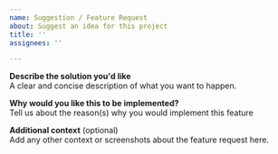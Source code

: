 ```yaml
---
name: Suggestion / Feature Request
about: Suggest an idea for this project
title: ''
assignees: ''

---
```


**Describe the solution you'd like** <br>
A clear and concise description of what you want to happen.

**Why would you like this to be implemented?** <br>
Tell us about the reason(s) why you would implement this feature

**Additional context** (optional) <br>
Add any other context or screenshots about the feature request here.
